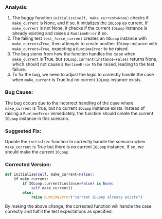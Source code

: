### Analysis:
1. The buggy function `initialize(self, make_current=None)` checks if `make_current` is None, and if so, it initializes the `IOLoop` as current. If `make_current` is not None, it checks if the current `IOLoop` instance is already existing and raises a `RuntimeError` if so.
2. The failing test `test_force_current` creates an `IOLoop` instance with `make_current=True`, then attempts to create another `IOLoop` instance with `make_current=True`, expecting a `RuntimeError` to be raised.
3. The bug stems from how the function handles the case when `make_current` is True, but `IOLoop.current(instance=False)` returns None, which should not cause a `RuntimeError` to be raised, leading to the test failure.
4. To fix the bug, we need to adjust the logic to correctly handle the case when `make_current` is True but no current `IOLoop` instance exists.
   
### Bug Cause:
The bug occurs due to the incorrect handling of the case where `make_current` is True, but no current `IOLoop` instance exists. Instead of raising a `RuntimeError` immediately, the function should create the current `IOLoop` instance in this scenario.

### Suggested Fix:
Update the `initialize` function to correctly handle the scenario when `make_current` is True but there is no current `IOLoop` instance. If so, we should make the current `IOLoop`.

### Corrected Version:
```python
def initialize(self, make_current=False):
    if make_current:
        if IOLoop.current(instance=False) is None:
            self.make_current()
        else:
            raise RuntimeError("current IOLoop already exists")
``` 

By making the above change, the corrected function will handle the case correctly and fulfill the test expectations as specified.